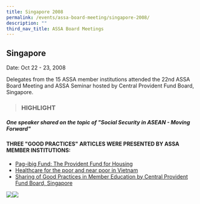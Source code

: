 ```yaml
---
title: Singapore 2008
permalink: /events/assa-board-meeting/singapore-2008/
description: ""
third_nav_title: ASSA Board Meetings
---
```

## Singapore
Date: Oct 22 - 23, 2008


Delegates from the 15 ASSA member institutions attended the 22nd ASSA Board Meeting and ASSA Seminar hosted by Central Provident Fund Board, Singapore.

> ### HIGHLIGHT

##### One speaker shared on the topic of "Social Security in ASEAN - Moving Forward"



#### THREE "GOOD PRACTICES" ARTICLES WERE PRESENTED BY ASSA MEMBER INSTITUTIONS:

* [Pag-ibig Fund: The Provident Fund for Housing](/files/ASSA%20Board%20Meeting/Singapore%202008/Pag-ibig%20Fund%20The%20Provident%20Fund%20for%20Housing.pdf)
* [Healthcare for the poor and near poor in Vietnam](/files/ASSA%20Board%20Meeting/Singapore%202008/Healthcare%20for%20the%20poor%20and%20near%20poor%20in%20Vietnam.pdf)
* [Sharing of Good Practices in Member Education by Central Provident Fund Board, Singapore](/files/ASSA%20Board%20Meeting/Singapore%202008/Sharing%20of%20Good%20Practices%20in%20Member%20Education%20by%20Central%20Provident%20Fund%20Board,%20Singapore.pdf)

![](/images/Board%20Meeting/Singapore%202008/Singapore-2008-1.jpg)![](/images/Board%20Meeting/Singapore%202008/Singapore-2008-2.jpg)